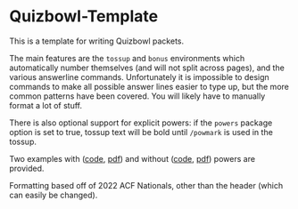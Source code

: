 # Quizbowl-Template
This is a template for writing Quizbowl packets.

The main features are the `tossup` and `bonus` environments which automatically number themselves (and will not split across pages), and the various answerline commands. Unfortunately it is impossible to design commands to make all possible answer lines easier to type up, but the more common patterns have been covered. You will likely have to manually format a lot of stuff.

There is also optional support for explicit powers: if the `powers` package option is set to true, tossup text will be bold until `/powmark` is used in the tossup.

Two examples with ([code](./powerexample.tex), [pdf](./powerexample.pdf)) and without ([code](./example.tex), [pdf](./example.pdf)) powers are provided.

Formatting based off of 2022 ACF Nationals, other than the header (which can easily be changed).
